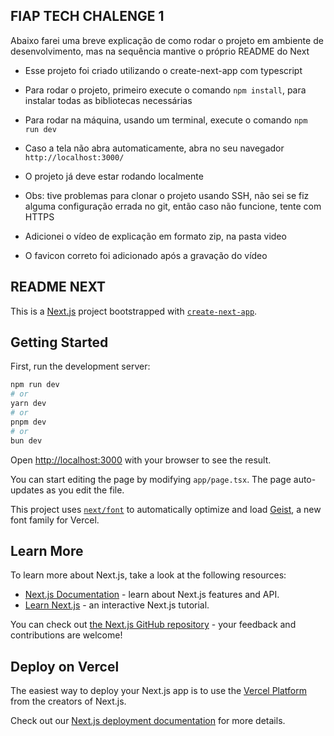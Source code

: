 ## FIAP TECH CHALENGE 1

Abaixo farei uma breve explicação de como rodar o projeto em ambiente de desenvolvimento, mas na sequência mantive o próprio README do Next

- Esse projeto foi criado utilizando o create-next-app com typescript
- Para rodar o projeto, primeiro execute o comando `npm install`, para instalar todas as bibliotecas necessárias
- Para rodar na máquina, usando um terminal, execute o comando `npm run dev`
- Caso a tela não abra automaticamente, abra no seu navegador `http://localhost:3000/`
- O projeto já deve estar rodando localmente

- Obs: tive problemas para clonar o projeto usando SSH, não sei se fiz alguma configuração errada no git, então caso não funcione, tente com HTTPS
- Adicionei o vídeo de explicação em formato zip, na pasta video
- O favicon correto foi adicionado após a gravação do vídeo

## README NEXT

This is a [Next.js](https://nextjs.org) project bootstrapped with [`create-next-app`](https://nextjs.org/docs/app/api-reference/cli/create-next-app).

## Getting Started

First, run the development server:

```bash
npm run dev
# or
yarn dev
# or
pnpm dev
# or
bun dev
```

Open [http://localhost:3000](http://localhost:3000) with your browser to see the result.

You can start editing the page by modifying `app/page.tsx`. The page auto-updates as you edit the file.

This project uses [`next/font`](https://nextjs.org/docs/app/building-your-application/optimizing/fonts) to automatically optimize and load [Geist](https://vercel.com/font), a new font family for Vercel.

## Learn More

To learn more about Next.js, take a look at the following resources:

- [Next.js Documentation](https://nextjs.org/docs) - learn about Next.js features and API.
- [Learn Next.js](https://nextjs.org/learn) - an interactive Next.js tutorial.

You can check out [the Next.js GitHub repository](https://github.com/vercel/next.js) - your feedback and contributions are welcome!

## Deploy on Vercel

The easiest way to deploy your Next.js app is to use the [Vercel Platform](https://vercel.com/new?utm_medium=default-template&filter=next.js&utm_source=create-next-app&utm_campaign=create-next-app-readme) from the creators of Next.js.

Check out our [Next.js deployment documentation](https://nextjs.org/docs/app/building-your-application/deploying) for more details.
